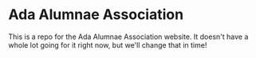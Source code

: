 Ada Alumnae Association
=======================

This is a repo for the Ada Alumnae Association website. It doesn't have a whole lot going for it right now, but we'll change that in time!